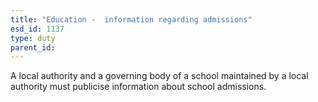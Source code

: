 ```yaml
---
title: "Education -  information regarding admissions"
esd_id: 1137
type: duty
parent_id:  
---
```


A local authority and a governing body of a school maintained by a local authority must publicise information about school admissions.

